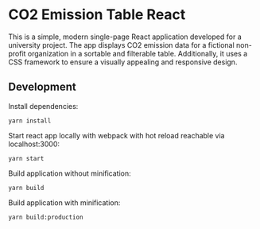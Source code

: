 # CO2 Emission Table React

This is a simple, modern single-page React application developed for a university project. The app displays CO2 emission data for a fictional non-profit organization in a sortable and filterable table. Additionally, it uses a CSS framework to ensure a visually appealing and responsive design.

## Development

Install dependencies:
```shell
yarn install
```

Start react app locally with webpack with hot reload reachable via localhost:3000:
```shell
yarn start
```

Build application without minification:
```shell
yarn build
```

Build application with minification:
```shell
yarn build:production
```
